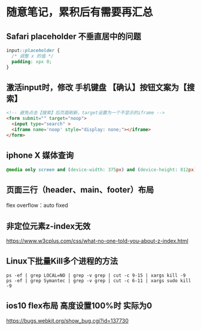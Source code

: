 # 随意笔记，累积后有需要再汇总

## Safari placeholder 不垂直居中的问题
```css
input::placeholder {
  /* 调整 x 的值 */
  padding: xpx 0;
}
```

## 激活input时，修改 手机键盘 【确认】按钮文案为【搜索】
```html
<!-- 避免点击【搜索】后页面刷新，target设置为一个不显示的iframe -->
<form submit="" target="noop">
  <input type="search" >
  <iframe name='noop' style="display: none;"></iframe>
</form>
```

## iphone X 媒体查询

```css
@media only screen and (device-width: 375px) and (device-height: 812px) and (-webkit-device-pixel-ratio: 3) {}
```

## 页面三行（header、main、footer）布局
flex overflow：auto
fixed

## 非定位元素z-index无效
https://www.w3cplus.com/css/what-no-one-told-you-about-z-index.html

## Linux下批量Kill多个进程的方法
`ps -ef | grep LOCAL=NO | grep -v grep | cut -c 9-15 | xargs kill -9`  
`ps -ef | grep Symantec | grep -v grep | cut -c 6-11 | xargs sudo kill -9`

## ios10 flex布局 高度设置100%时 实际为0
https://bugs.webkit.org/show_bug.cgi?id=137730
